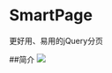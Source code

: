 # SmartPage
更好用、易用的jQuery分页

##简介
![](https://t2onva.dm2301.livefilestore.com/y3mlkQUVHUP4BucRYJBo03Sf_TRuV8RY7kONTd5E7MCBd02RBnCEVATS0-6oFshE1Q2aJ7kgGw8X5FpFuyLXFe_lmzj-PdsGWVhzv7QvBYdfgq0Btz0b7YrQao5I3Pra1uH_QXiEXmAx7bTSD97MZnjJCMAFKLNLR644KvXBLy3p30?width=660&height=63&cropmode=none)

